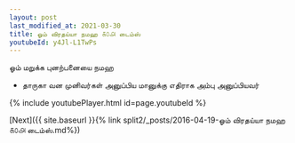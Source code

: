 ```yaml
---
layout: post
last_modified_at: 2021-03-30
title: ஓம் விரதய்யா நமஹ ௧௦௮ டைம்ஸ்
youtubeId: y4Jl-L1TwPs
---
```

 
 
 ஓம் மறுக்க புனற்பனையை நமஹ  
 
 -  தாருகா வன முனிவர்கள் அனுப்பிய மானுக்கு எதிராக அம்பு அனுப்பியவர் 
 
  
 
  
 
 
 
 
 
 


{% include youtubePlayer.html id=page.youtubeId %}
 
[Next]({{ site.baseurl }}{% link  split2/_posts/2016-04-19-ஓம் விரதய்யா நமஹ ௧௦௮ டைம்ஸ்.md%})
 
